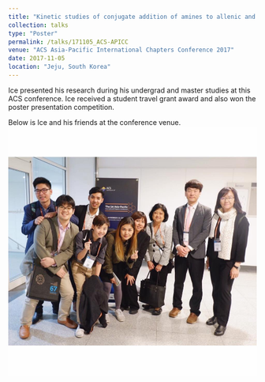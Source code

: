 ```yaml
---
title: "Kinetic studies of conjugate addition of amines to allenic and acrylic esters and their correlation with antibacterial activities against <i>Staphylococcus aureus</i>"
collection: talks
type: "Poster"
permalink: /talks/171105_ACS-APICC
venue: "ACS Asia-Pacific International Chapters Conference 2017"
date: 2017-11-05
location: "Jeju, South Korea"
---
```


Ice presented his research during his undergrad and master studies at this ACS conference.
Ice received a student travel grant award and also won the poster presentation competition.

Below is Ice and his friends at the conference venue.
<br/><img src='/images/Cholpisit_ACS-APICC-2017.jpg'>
